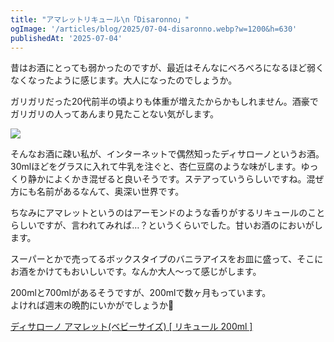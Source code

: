 ```yaml
---
title: "アマレットリキュール\n「Disaronno」"
ogImage: '/articles/blog/2025/07-04-disaronno.webp?w=1200&h=630'
publishedAt: '2025-07-04'
---
```


昔はお酒にとっても弱かったのですが、最近はそんなにべろべろになるほど弱くなくなったように感じます。大人になったのでしょうか。

ガリガリだった20代前半の頃よりも体重が増えたからかもしれません。酒豪でガリガリの人ってあんまり見たことない気がします。

![](/articles/blog/2025/07-04-disaronno.webp?w=1200&h=630)

そんなお酒に疎い私が、インターネットで偶然知ったディサローノというお酒。30mlほどをグラスに入れて牛乳を注ぐと、杏仁豆腐のような味がします。ゆっくり静かによくかき混ぜると良いそうです。ステアっていうらしいですね。混ぜ方にも名前があるなんて、奥深い世界です。

ちなみにアマレットというのはアーモンドのような香りがするリキュールのことらしいですが、言われてみれば…？というくらいでした。甘いお酒のにおいがします。

スーパーとかで売ってるボックスタイプのバニラアイスをお皿に盛って、そこにお酒をかけてもおいしいです。なんか大人〜って感じがします。

200mlと700mlがあるそうですが、200mlで数ヶ月もっています。  
よければ週末の晩酌にいかがでしょうか🥃

[ディサローノ アマレット(ベビーサイズ) [ リキュール 200ml ]](https://amzn.to/4lbEaXE)
